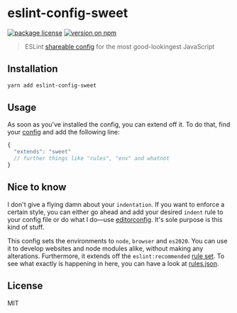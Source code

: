 # eslint-config-sweet
[![package license](https://img.shields.io/npm/l/eslint-config-sweet)](https://www.npmjs.com/package/eslint-config-sweet) [![version on npm](https://img.shields.io/npm/v/eslint-config-sweet)](https://www.npmjs.com/package/eslint-config-sweet)

> ESLint [shareable config](https://eslint.org/docs/developer-guide/shareable-configs.html) for the most good-lookingest JavaScript

## Installation
```bash
yarn add eslint-config-sweet
```

## Usage
As soon as you've installed the config, you can extend off it. To do that, find your [config](https://eslint.org/docs/user-guide/configuring#extending-configuration-files) and add the following line:
```js
{
  "extends": "sweet"
  // further things like "rules", "env" and whatnot
}
```

## Nice to know
I don't give a flying damn about your `indentation`. If you want to enforce a certain style, you can either go ahead and add your desired `indent` rule to your config file or do what I do—use [editorconfig](https://editorconfig.org/). It's sole purpose is this kind of stuff.

This config sets the environments to `node`, `browser` and `es2020`. You can use it to develop websites and node modules alike, without making any alterations. Furthermore, it extends off the `eslint:recommended` [rule set](https://eslint.org/docs/rules/). To see what exactly is happening in here, you can have a look at [rules.json](config.json).

## License
MIT
